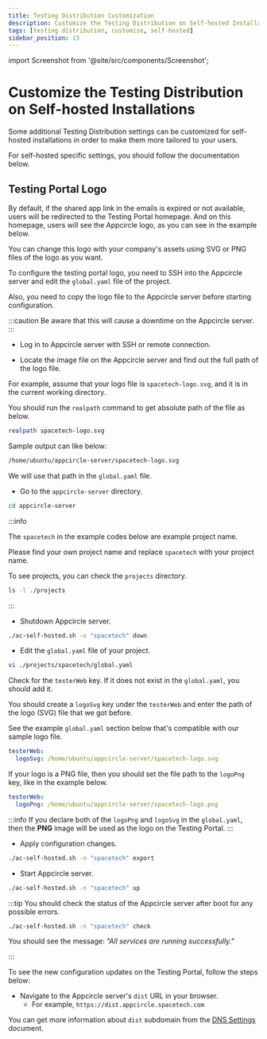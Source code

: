 ```yaml
---
title: Testing Distribution Customization
description: Customize the Testing Distribution on Self-hosted Installations
tags: [testing distribution, customize, self-hosted]
sidebar_position: 13
---
```


import Screenshot from '@site/src/components/Screenshot';

# Customize the Testing Distribution on Self-hosted Installations

Some additional Testing Distribution settings can be customized for self-hosted installations in order to make them more tailored to your users.

For self-hosted specific settings, you should follow the documentation below.

## Testing Portal Logo

By default, if the shared app link in the emails is expired or not available, users will be redirected to the Testing Portal homepage. And on this homepage, users will see the Appcircle logo, as you can see in the example below.

<Screenshot url='https://cdn.appcircle.io/docs/assets/be-2857-default-logo.png' />

You can change this logo with your company's assets using SVG or PNG files of the logo as you want.

To configure the testing portal logo, you need to SSH into the Appcircle server and edit the `global.yaml` file of the project.

Also, you need to copy the logo file to the Appcircle server before starting configuration.

:::caution
Be aware that this will cause a downtime on the Appcircle server.
:::

- Log in to Appcircle server with SSH or remote connection.

- Locate the image file on the Appcircle server and find out the full path of the logo file.

For example, assume that your logo file is `spacetech-logo.svg`, and it is in the current working directory. 

You should run the `realpath` command to get absolute path of the file as below.

```bash
realpath spacetech-logo.svg
```

Sample output can like below:

```bash
/home/ubuntu/appcircle-server/spacetech-logo.svg
```

We will use that path in the `global.yaml` file.

- Go to the `appcircle-server` directory.

```bash
cd appcircle-server
```

:::info

The `spacetech` in the example codes below are example project name.

Please find your own project name and replace `spacetech` with your project name.

To see projects, you can check the `projects` directory.

```bash
ls -l ./projects
```

:::

- Shutdown Appcircle server.

```bash
./ac-self-hosted.sh -n "spacetech" down
```

- Edit the `global.yaml` file of your project.

```bash
vi ./projects/spacetech/global.yaml
```

Check for the `testerWeb` key. If it does not exist in the `global.yaml`, you should add it.

You should create a `logoSvg` key under the `testerWeb` and enter the path of the logo (SVG) file that we got before.

See the example `global.yaml` section below that's compatible with our sample logo file.

```yaml
testerWeb:
  logoSvg: /home/ubuntu/appcircle-server/spacetech-logo.svg
```

If your logo is a PNG file, then you should set the file path to the `logoPng` key, like in the example below.

```yaml
testerWeb:
  logoPng: /home/ubuntu/appcircle-server/spacetech-logo.png
```

:::info
If you declare both of the `logoPng` and `logoSvg` in the `global.yaml`, then the **PNG** image will be used as the logo on the Testing Portal.
:::

- Apply configuration changes.

```bash
./ac-self-hosted.sh -n "spacetech" export
```

- Start Appcircle server.

```bash
./ac-self-hosted.sh -n "spacetech" up
```

:::tip
You should check the status of the Appcircle server after boot for any possible errors.

```bash
./ac-self-hosted.sh -n "spacetech" check
```

You should see the message: _"All services are running successfully."_

:::

To see the new configuration updates on the Testing Portal, follow the steps below:

- Navigate to the Appcircle server's `dist` URL in your browser.
  - For example, `https://dist.appcircle.spacetech.com`

You can get more information about `dist` subdomain from the [DNS Settings](https://docs.appcircle.io/self-hosted-appcircle/install-server/linux-package/installation/docker#4-dns-settings) document.
